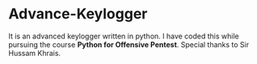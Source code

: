 # Advance-Keylogger
It is an advanced keylogger written in python. I have coded this while pursuing the course **Python for Offensive Pentest**.
Special thanks to Sir Hussam Khrais.
